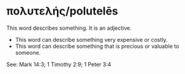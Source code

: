 # πολυτελής/polutelēs
This word describes something. It is an adjective.
* This word can describe something very expensive or costly.
* This word can describe something that is precious or valuable to someone.

See: Mark 14:3; 1 Timothy 2:9; 1 Peter 3:4
